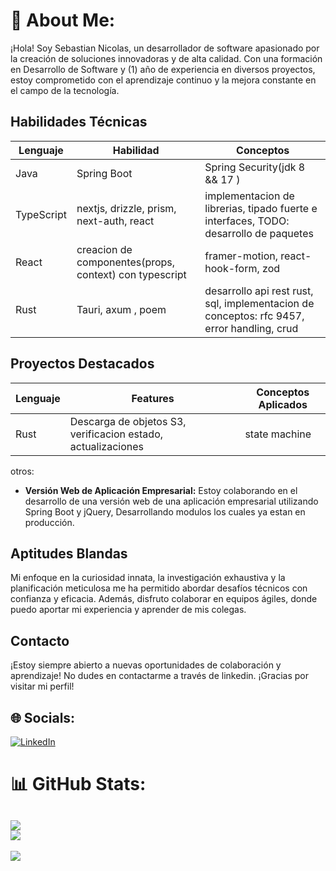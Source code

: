# 💫 About Me:
¡Hola! Soy Sebastian Nicolas, un desarrollador de software apasionado por la creación de soluciones innovadoras y de alta calidad. Con una formación en Desarrollo de Software y (1) año de experiencia en diversos proyectos, estoy comprometido con el aprendizaje continuo y la mejora constante en el campo de la tecnología.

## Habilidades Técnicas
| Lenguaje | Habilidad | Conceptos |
| --- | --- | --- |
| Java | Spring Boot | Spring Security(jdk 8 && 17 ) |
| TypeScript | nextjs, drizzle, prism, next-auth, react |implementacion de librerias, tipado fuerte e interfaces, TODO: desarrollo de paquetes | 
| React | creacion de componentes(props, context) con typescript | framer-motion, react-hook-form, zod |
| Rust | Tauri, axum , poem | desarrollo api rest rust, sql, implementacion de conceptos: rfc 9457, error handling, crud |


## Proyectos Destacados

| Lenguaje | Features | Conceptos Aplicados |
| --- | --- | --- |
| Rust | Descarga de objetos S3, verificacion estado, actualizaciones | state machine |

otros: 

- **Versión Web de Aplicación Empresarial:** Estoy colaborando en el desarrollo de una versión web de una aplicación empresarial utilizando Spring Boot y jQuery, Desarrollando modulos los cuales ya estan en producción.

## Aptitudes Blandas

Mi enfoque en la curiosidad innata, la investigación exhaustiva y la planificación meticulosa me ha permitido abordar desafíos técnicos con confianza y eficacia. Además, disfruto colaborar en equipos ágiles, donde puedo aportar mi experiencia y aprender de mis colegas.

## Contacto

¡Estoy siempre abierto a nuevas oportunidades de colaboración y aprendizaje! No dudes en contactarme a través de linkedin.
¡Gracias por visitar mi perfil!
## 🌐 Socials:
[![LinkedIn](https://img.shields.io/badge/LinkedIn-%230077B5.svg?logo=linkedin&logoColor=white)](https://linkedin.com/in/sebastian-nicolas-chong-06a20610a ) 
# 📊 GitHub Stats:
![](https://github-readme-stats.vercel.app/api?username=zarocknc&theme=default&hide_border=false&include_all_commits=true&count_private=false)<br/>
![](https://github-readme-streak-stats.herokuapp.com/?user=zarocknc&theme=default&hide_border=false)<br/>
---
[![](https://visitcount.itsvg.in/api?id=zarocknc&icon=0&color=0)](https://visitcount.itsvg.in)
